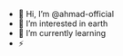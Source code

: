 - 👋 Hi, I’m @ahmad-official
- 👀 I’m interested in earth
- 🌱 I’m currently learning 
- ⚡

<!---
ahmad-official/ahmad-official is a ✨ special ✨ repository because its `README.md` (this file) appears on your GitHub profile.
You can click the Preview link to take a look at your changes.
--->
